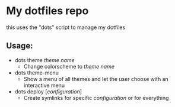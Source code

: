 # My dotfiles repo

this uses the "dots" script to manage my dotfiles

## Usage:

* dots theme *theme name*
    * Change colorscheme to *theme name*
* dots theme-menu
    * Show a menu of all themes and let the user choose with an interactive menu
* dots deploy [*configuration*]
    * Create symlinks for specific *configuration* or for everything
